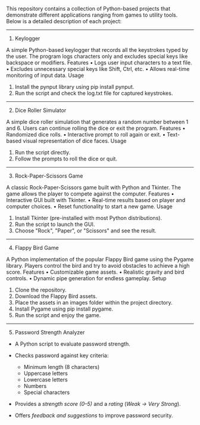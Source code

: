 This repository contains a collection of Python-based projects that demonstrate different applications ranging from games to utility tools. Below is a detailed description of each project:
________________________________________
1. Keylogger
   
A simple Python-based keylogger that records all the keystrokes typed by the user. The program logs characters only and excludes special keys like backspace or modifiers.
Features
•	Logs user input characters to a text file.
•	Excludes unnecessary special keys like Shift, Ctrl, etc.
•	Allows real-time monitoring of input data.
Usage
1.	Install the pynput library using pip install pynput.
2.	Run the script and check the log.txt file for captured keystrokes.
________________________________________
2. Dice Roller Simulator

A simple dice roller simulation that generates a random number between 1 and 6. Users can continue rolling the dice or exit the program.
Features
•	Randomized dice rolls.
•	Interactive prompt to roll again or exit.
•	Text-based visual representation of dice faces.
Usage
1.	Run the script directly.
2.	Follow the prompts to roll the dice or quit.
________________________________________
3. Rock-Paper-Scissors Game

A classic Rock-Paper-Scissors game built with Python and Tkinter. The game allows the player to compete against the computer.
Features
•	Interactive GUI built with Tkinter.
•	Real-time results based on player and computer choices.
•	Reset functionality to start a new game.
Usage
1.	Install Tkinter (pre-installed with most Python distributions).
2.	Run the script to launch the GUI.
3.	Choose "Rock", "Paper", or "Scissors" and see the result.
________________________________________
4. Flappy Bird Game

A Python implementation of the popular Flappy Bird game using the Pygame library. Players control the bird and try to avoid obstacles to achieve a high score.
Features
•	Customizable game assets.
•	Realistic gravity and bird controls.
•	Dynamic pipe generation for endless gameplay.
Setup
1.	Clone the repository.
2.	Download the Flappy Bird assets.
3.	Place the assets in an images folder within the project directory.
4.	Install Pygame using pip install pygame.
5.	Run the script and enjoy the game.
________________________________________
5. Password Strength Analyzer 

* A Python script to evaluate password strength.
* Checks password against key criteria:

  * Minimum length (8 characters)
  * Uppercase letters
  * Lowercase letters
  * Numbers
  * Special characters
* Provides a *strength score (0–5)* and a *rating* (*Weak → Very Strong*).
* Offers *feedback and suggestions* to improve password security.


